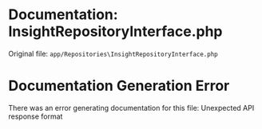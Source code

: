 # Documentation: InsightRepositoryInterface.php

Original file: `app/Repositories\InsightRepositoryInterface.php`

# Documentation Generation Error

There was an error generating documentation for this file: Unexpected API response format